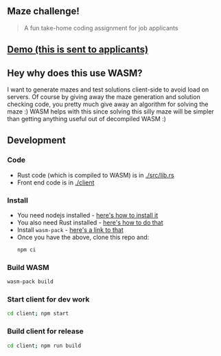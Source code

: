 ## Maze challenge!

> A fun take-home coding assignment for job applicants

## [Demo (this is sent to applicants)](https://maxnachlinger.js.org/maze-challenge/)

## Hey why does this use WASM?

I want to generate mazes and test solutions client-side to avoid load on servers.
Of course by giving away the maze generation and solution checking code,
you pretty much give away an algorithm for solving the maze :) WASM helps with
this since solving this silly maze will be simpler than getting anything useful
out of decompiled WASM :)

## Development

### Code

- Rust code (which is compiled to WASM) is in [./src/lib.rs](./src/lib.rs)
- Front end code is in [./client](client)

### Install

- You need nodejs installed - [here's how to install it](https://nodejs.org/)
- You also need Rust installed - [here's how to do that](https://www.rust-lang.org/tools/install)
- Install `wasm-pack` - [here's a link to that](https://rustwasm.github.io/wasm-pack/installer/)
- Once you have the above, clone this repo and:
  ```sh
  npm ci
  ```

### Build WASM

```sh
wasm-pack build
```

### Start client for dev work

```sh
cd client; npm start
```

### Build client for release

```sh
cd client; npm run build
```
